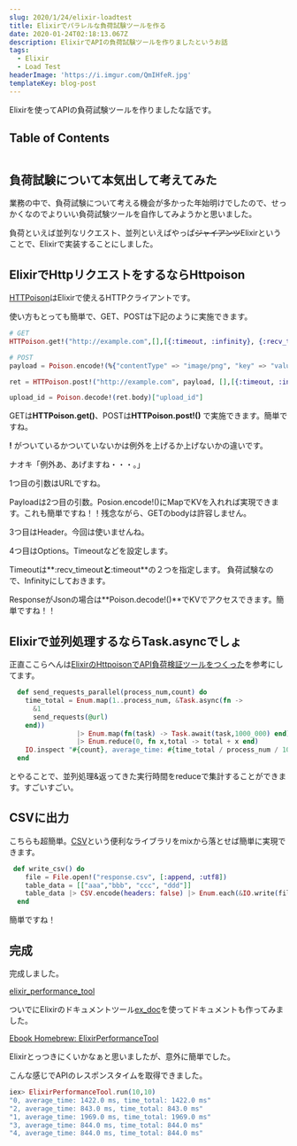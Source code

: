 ```yaml
---
slug: 2020/1/24/elixir-loadtest
title: Elixirでパラレルな負荷試験ツールを作る
date: 2020-01-24T02:18:13.067Z
description: ElixirでAPIの負荷試験ツールを作りましたというお話
tags:
  - Elixir
  - Load Test
headerImage: 'https://i.imgur.com/QmIHfeR.jpg'
templateKey: blog-post
---
```

Elixirを使ってAPIの負荷試験ツールを作りましたな話です。

## Table of Contents

```toc

```

## 負荷試験について本気出して考えてみた

業務の中で、負荷試験について考える機会が多かった年始明けでしたので、せっかくなのでよりいい負荷試験ツールを自作してみようかと思いました。

負荷といえば並列なリクエスト、並列といえばやっぱ~~ジャイアンツ~~Elixirということで、Elixirで実装することにしました。

## ElixirでHttpリクエストをするならHttpoison

[HTTPoison](https://hex.pm/packages/httpoison)はElixirで使えるHTTPクライアントです。

使い方もとっても簡単で、GET、POSTは下記のように実施できます。

```elixir
# GET
HTTPoison.get!("http://example.com",[],[{:timeout, :infinity}, {:recv_timeout, :infinity}])

# POST
payload = Poison.encode!(%{"contentType" => "image/png", "key" => "value"})

ret = HTTPoison.post!("http://example.com", payload, [],[{:timeout, :infinity}, {:recv_timeout, :infinity}])

upload_id = Poison.decode!(ret.body)["upload_id"]
```

GETは**HTTPoison.get()**、POSTは**HTTPoison.post!()** で実施できます。簡単ですね。

**!** がついているかついていないかは例外を上げるか上げないかの違いです。

ナオキ「例外あ、あげますね・・・。」

1つ目の引数はURLですね。

Payloadは2つ目の引数。Posion.encode!()にMapでKVを入れれば実現できます。これも簡単ですね！！残念ながら、GETのbodyは許容しません。

3つ目はHeader。今回は使いませんね。

4つ目はOptions。Timeoutなどを設定します。

Timeoutは**:recv_timeout**と**:timeout**の２つを指定します。 負荷試験なので、Infinityにしておきます。

ResponseがJsonの場合は**Poison.decode!()**でKVでアクセスできます。簡単ですね！！

## Elixirで並列処理するならTask.asyncでしょ

正直ここらへんは[ElixirのHttpoisonでAPI負荷検証ツールをつくった](https://qiita.com/kaonash/items/904fd165891b2070bb41)を参考にしてます。

```elixir
  def send_requests_parallel(process_num,count) do
    time_total = Enum.map(1..process_num, &Task.async(fn ->
      &1
      send_requests(@url)
    end))
                 |> Enum.map(fn(task) -> Task.await(task,1000_000) end)
                 |> Enum.reduce(0, fn x,total -> total + x end)
    IO.inspect "#{count}, average_time: #{time_total / process_num / 1000} ms, time_total: #{time_total / 1000} ms"
  end
```

とやることで、並列処理&返ってきた実行時間をreduceで集計することができます。すごいすごい。

## CSVに出力

こちらも超簡単。[CSV](https://hexdocs.pm/csv/CSV.html)という便利なライブラリをmixから落とせば簡単に実現できます。

```elixir
 def write_csv() do
    file = File.open!("response.csv", [:append, :utf8])
    table_data = [["aaa","bbb", "ccc", "ddd"]]
    table_data |> CSV.encode(headers: false) |> Enum.each(&IO.write(file, &1))
  end
```

簡単ですね！

## 完成

完成しました。

[elixir_performance_tool](https://github.com/tubone24/elixir_performance_tool)

ついでにElixirのドキュメントツール[ex_doc](https://github.com/elixir-lang/ex_doc)を使ってドキュメントも作ってみました。

[Ebook Homebrew: ElixirPerformanceTool](https://tubone24.github.io/elixir_performance_tool/readme.html)

Elixirとっつきにくいかなぁと思いましたが、意外に簡単でした。

こんな感じでAPIのレスポンスタイムを取得できました。

```elixir
iex> ElixirPerformanceTool.run(10,10)
"0, average_time: 1422.0 ms, time_total: 1422.0 ms"
"2, average_time: 843.0 ms, time_total: 843.0 ms"
"1, average_time: 1969.0 ms, time_total: 1969.0 ms"
"3, average_time: 844.0 ms, time_total: 844.0 ms"
"4, average_time: 844.0 ms, time_total: 844.0 ms"

```









































